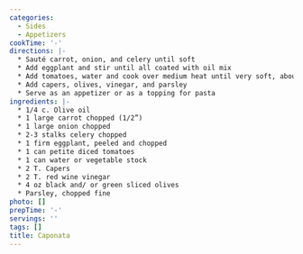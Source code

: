 ```yaml
---
categories:
  - Sides
  - Appetizers
cookTime: '-'
directions: |-
  * Sauté carrot, onion, and celery until soft
  * Add eggplant and stir until all coated with oil mix
  * Add tomatoes, water and cook over medium heat until very soft, about 20 min.
  * Add capers, olives, vinegar, and parsley
  * Serve as an appetizer or as a topping for pasta
ingredients: |-
  * 1/4 c. Olive oil
  * 1 large carrot chopped (1/2”)
  * 1 large onion chopped
  * 2-3 stalks celery chopped
  * 1 firm eggplant, peeled and chopped
  * 1 can petite diced tomatoes
  * 1 can water or vegetable stock
  * 2 T. Capers
  * 2 T. red wine vinegar
  * 4 oz black and/ or green sliced olives
  * Parsley, chopped fine
photo: []
prepTime: '-'
servings: ''
tags: []
title: Caponata
---
```


